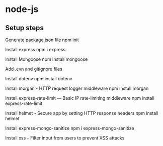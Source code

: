 # node-js
## Setup steps
Generate package.json file
npm init

Install express
npm i express

Install Mongoose
npm install mongoose

Add .evn and gitignore files

Install dotenv
npm install dotenv

Install morgan - HTTP request logger middleware
npm install morgan

Install express-rate-limit — Basic IP rate-limiting middleware
npm install express-rate-limit

Install helmet - Secure app by setting HTTP response headers
npm install helmet

Install express-mongo-sanitize
npm i express-mongo-sanitize

Install xss - Filter input from users to prevent XSS attacks